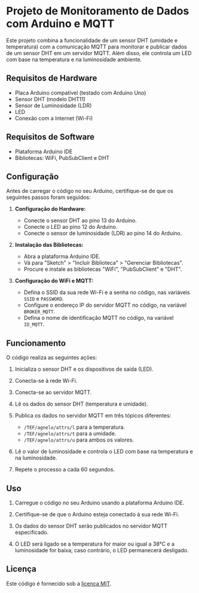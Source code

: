 # Projeto de Monitoramento de Dados com Arduino e MQTT

Este projeto combina a funcionalidade de um sensor DHT (umidade e temperatura) com a comunicação MQTT para monitorar e publicar dados de um sensor DHT em um servidor MQTT. Além disso, ele controla um LED com base na temperatura e na luminosidade ambiente.

## Requisitos de Hardware

- Placa Arduino compatível (testado com Arduino Uno)
- Sensor DHT (modelo DHT11)
- Sensor de Luminosidade (LDR)
- LED
- Conexão com a Internet (Wi-Fi)

## Requisitos de Software

- Plataforma Arduino IDE
- Bibliotecas: WiFi, PubSubClient e DHT

## Configuração

Antes de carregar o código no seu Arduino, certifique-se de que os seguintes passos foram seguidos:

1. **Configuração do Hardware:**
   - Conecte o sensor DHT ao pino 13 do Arduino.
   - Conecte o LED ao pino 12 do Arduino.
   - Conecte o sensor de luminosidade (LDR) ao pino 14 do Arduino.

2. **Instalação das Bibliotecas:**
   - Abra a plataforma Arduino IDE.
   - Vá para "Sketch" > "Incluir Biblioteca" > "Gerenciar Bibliotecas".
   - Procure e instale as bibliotecas "WiFi", "PubSubClient" e "DHT".

3. **Configuração do WiFi e MQTT:**
   - Defina o SSID da sua rede Wi-Fi e a senha no código, nas variáveis `SSID` e `PASSWORD`.
   - Configure o endereço IP do servidor MQTT no código, na variável `BROKER_MQTT`.
   - Defina o nome de identificação MQTT no código, na variável `ID_MQTT`.

## Funcionamento

O código realiza as seguintes ações:

1. Inicializa o sensor DHT e os dispositivos de saída (LED).

2. Conecta-se à rede Wi-Fi.

3. Conecta-se ao servidor MQTT.

4. Lê os dados do sensor DHT (temperatura e umidade).

5. Publica os dados no servidor MQTT em três tópicos diferentes:
   - `/TEF/agnelo/attrs/l` para a temperatura.
   - `/TEF/agnelo/attrs/t` para a umidade.
   - `/TEF/agnelo/attrs/u` para ambos os valores.

6. Lê o valor de luminosidade e controla o LED com base na temperatura e na luminosidade.

7. Repete o processo a cada 60 segundos.

## Uso

1. Carregue o código no seu Arduino usando a plataforma Arduino IDE.

2. Certifique-se de que o Arduino esteja conectado à sua rede Wi-Fi.

3. Os dados do sensor DHT serão publicados no servidor MQTT especificado.

4. O LED será ligado se a temperatura for maior ou igual a 38°C e a luminosidade for baixa; caso contrário, o LED permanecerá desligado.

## Licença

Este código é fornecido sob a [licença MIT](LICENSE).
